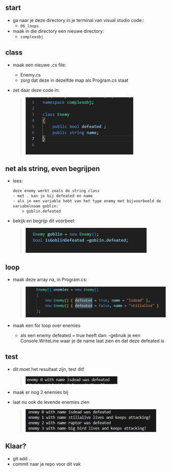
    
## start

- ga naar je deze directory in je terminal van visual studio code::
    - `06_loops`
- maak in die directory een nieuwe directory:
    - `complexobj`

## class

- maak een nieuwe .cs file:
    - Enemy.cs
    - zorg dat deze in dezelfde map als Program.cs staat

- zet daar deze code in:
    > ![](img/enemy.PNG)

## net als string, even begrijpen
- lees:
    ```
    deze enemy werkt zoals de string class
    - met . kan je bij defeated en name
    - als je een variable hebt van het type enemy met bijvoorbeeld de variabelnaam goblin:
        > goblin.defeated
    ```

- bekijk en begrijp dit voorbeel:
    > ![](img/gob.PNG)

## loop

- maak deze array na, in Program.cs:
    > ![](img/classarray.PNG)


- maak een for loop over enemies
    - als een enemy defeated = true heeft dan:
        -gebruik je een Console.WriteLine waar je de name laat zien en dat deze defeated is

## test
 - dit moet het resultaat zijn, test dit!
    > ![](img/defeated.PNG)

- maak er nog 2 enemies bij
- laat nu ook de levende enemies zien
    > ![](img/moremobs.PNG)

## Klaar?

- git add .
- commit naar je repo voor dit vak
